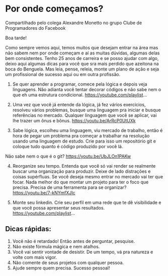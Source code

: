 # Por onde começamos?

Compartilhado pelo colega Alexandre Monetto no grupo Clube de Programadores do Facebook

Boa tarde! 

Como sempre  vemos aqui, temos muitos que desejam entrar na área mas não sabem nem por onde começam e aí as muitas dúvidas,  algumas delas bem consistentes. 
Tenho 25 anos de carreira e se posso ajudar com algo, deixo aqui algumas dicas para você que sra mais perdido que azeitona na boca do Benguela. Mas leia, pense, releia, monte um plano de ação e seja um profissional de sucesso aqui ou em outra profissão. 

1. Se quer aprender a programar, comece pela lógica e depois veja linguagens.  Não adianta você tentar decorar códigos e não sabe nem o que eh uma estrutura condicional. 
https://youtube.com/playlist...

2. Uma vez que você já entende da lógica, já fez vários exercícios, resolveu vários problemas, busque uma linguagem  pra iniciar e busque referências no mercado. Qualquer linguagem que você se aplicar, vai lhe trazer um ônus e bônus. 
https://youtu.be/ArRcP0UtUXk

3. Sabe lógica, escolheu uma linguagem, viu mercado de trabalho, então é  hora de pegar um problema pra começar a trabalhar na resolução usando uma linguagem de estudo. Crie para isso um repositório git e coloque tudo quanto é código produzido por você  lá. 

Não sabe nem o que é  o git? 
https://youtu.be/UbJLOn1PAKw

4. Reorganize seu tempo. Entenda que você só vai render se realmente buscar uma organização para produzir. Deixe de lado distrações e coisas supérfluas. Se você deseja mesmo entrar no mercado vai ter que focar. Nada melhor do que montar um projeto para ter o foco que precisa. Precisa de uma ferramenta para se organizar? 
https://youtu.be/7-kNYmfXJIc

5. Monte seu linkedin.  Crie seu perfil em uma rede que te dê visibilidade e que você possa apresentar seus resultados. 
https://youtube.com/playlist...

## Dicas rápidas:
1. Você não é retardado! Então antes de perguntar, pesquise. 
2. Não existe fórmula mágica e nem atalhos.
3. Você vai sentir vontade de desistir. De um tempo, vá pra natureza e volte com mais vigor. 
4. Não comente de seus projetos com qualquer pessoa. 
5. Ajude sempre quem precisa. 
Sucesso pessoal!
